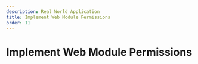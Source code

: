 ```yaml
---
description: Real World Application
title: Implement Web Module Permissions
order: 11
---
```


# Implement Web Module Permissions
<!-- 
<div class="ahead">
<h4>Exercise Goals</h4>
	<ul>
		<li>Define portlet permissions</li>
		<li>Define the permissions definition location</li>
		<li>Implement the top-level permission resource permission checker class</li>
		<li>Implement the model resource permission checker class</li>
		<li>Implement permission checking in the JSP files</li>
		<li>Implement permission checking in the management toolbar</li>
		<li>Test the application</li>
	</ul>
</div>

## Define the Permissions

1. **Create** a folder `src/main/resources/resource-actions` in the *gradebook-web* module.
1. **Create** a file `src/main/resources/resource-actions/default.xml` and implement as follows (switch to *Source* mode, if needed):
	```xml
	<?xml version="1.0"?>
	<!DOCTYPE resource-action-mapping PUBLIC "-//Liferay//DTD Resource Action  apping 7.2.0//EN" "http://www.liferay.com/dtd/liferay-resource-action-mapping_7_2_0.dtd">
	<resource-action-mapping>
		<portlet-resource>
			<portlet-name>com_liferay_training_gradebook_web_portlet_GradebookPortlet</portlet-name>
			<permissions>
				<supports>
					<action-key>ADD_PORTLET_DISPLAY_TEMPLATE</action-key>			
					<action-key>ADD_TO_PAGE</action-key>
					<action-key>CONFIGURATION</action-key>
					<action-key>VIEW</action-key>
				</supports>
				<site-member-defaults>
					<action-key>VIEW</action-key>
				</site-member-defaults>
				<guest-defaults>
					<action-key>VIEW</action-key>
				</guest-defaults>
				<guest-unsupported>
					<action-key>ADD_PORTLET_DISPLAY_TEMPLATE</action-key>
					<action-key>ADD_TO_PAGE</action-key>
					<action-key>CONFIGURATION</action-key>
				</guest-unsupported>
			</permissions>
		</portlet-resource>
	</resource-action-mapping>
	```

## Define the Permissions Definition Location

1. **Create** a file `src/main/resources/portlet.properties` in the *gradebook-web* module.
1. **Implement** the file as follows:
	```properties
	resource.actions.configs=/resource-actions/default.xml
	```

## Implement the Top-Level Resource Permission Checker Class

Implement a helper class in the *gradebook-web* module for checking top-level permissions. This is a permission checker class we'll call from the user interface.

1. **Create** the class `com.liferay.training.gradebook.web.internal.security.permission.resource.AssignmentTopLevelPermission`.
1. **Implement** as follows:
	```java
	package com.liferay.training.gradebook.web.internal.security.permission.resource;
	
	import com.liferay.portal.kernel.security.permission.PermissionChecker;
	import com.liferay.portal.kernel.security.permission.resource.PortletResourcePermission;
	import com.liferay.training.gradebook.constants.GradebookConstants;
	
	import org.osgi.service.component.annotations.Component;
	import org.osgi.service.component.annotations.Reference;
	
	/**
	 * @author liferay
	 */
	@Component(
		immediate = true
	)
	public class AssignmentTopLevelPermission {
	
		public static boolean contains(
			PermissionChecker permissionChecker, long groupId, String actionId) {
	
			return _portletResourcePermission.contains(
				permissionChecker, groupId, actionId);
		}
	
		@Reference(
			target = "(resource.name=" + GradebookConstants.RESOURCE_NAME + ")",
			unbind = "-"
		)
		protected void setPortletResourcePermission(
			PortletResourcePermission portletResourcePermission) {
	
			_portletResourcePermission = portletResourcePermission;
		}
	
		private static PortletResourcePermission _portletResourcePermission;
	
	}
	```

## Implement the Model Resource Permission Checker Class

Implement a class for checking existing entity permissions.

1. **Create** the class `com.liferay.training.gradebook.web.internal.security.permission.resource.AssignmentPermission`.
1. **Implement** as follows:
	```java
	package com.liferay.training.gradebook.web.internal.security.permission.resource;
	
	import com.liferay.portal.kernel.exception.PortalException;
	import com.liferay.portal.kernel.security.permission.PermissionChecker;
	import com.liferay.portal.kernel.security.permission.resource.ModelResourcePermission;
	import com.liferay.training.gradebook.model.Assignment;
	
	import org.osgi.service.component.annotations.Component;
	import org.osgi.service.component.annotations.Reference;
	
	/**
	 * @author liferay
	 */
	@Component(
		immediate = true, 
		service = AssignmentPermission.class
	)
	public class AssignmentPermission {
	
		public static boolean contains(
				PermissionChecker permissionChecker, Assignment assignment,
				String actionId)
			throws PortalException {
	
			return _assignmentModelResourcePermission.contains(
				permissionChecker, assignment, actionId);
		}
	
		public static boolean contains(
				PermissionChecker permissionChecker, long assignmentId, String actionId)
			throws PortalException {
	
			return _assignmentModelResourcePermission.contains(
				permissionChecker, assignmentId, actionId);
		}
	
		@Reference(
			target = "(model.class.name=com.liferay.training.gradebook.model.Assignment)",
			unbind = "-"
		)
		protected void setEntryModelPermission(
			ModelResourcePermission<Assignment> modelResourcePermission) {
	
			_assignmentModelResourcePermission = modelResourcePermission;
		}
	
		private static ModelResourcePermission<Assignment>
		_assignmentModelResourcePermission;
	
	}
	```

## Implement Permission Checking in the JSP Files

We'll put our entity permission checking object into the request attributes of our main view so that it can be used in the JSP files.

1. **Open** the class `com.liferay.training.gradebook.web.portlet.action.ViewAssignmentsMVCRenderCommand`
1. **Add** a service reference for the permission checker:

	```java
	@Reference
	protected AssignmentPermission _assignmentPermission;
	```
1. **Add** the checker into the request attributes in the `render()` method:
	```java
	renderRequest.setAttribute("assignmentPermission", _assignmentPermission);		
	```
	
	Your final class will now look like this:
	```java
	package com.liferay.training.gradebook.web.portlet.action;
	
	import com.liferay.portal.kernel.dao.search.SearchContainer;
	import com.liferay.portal.kernel.portlet.LiferayPortletRequest;
	import com.liferay.portal.kernel.portlet.LiferayPortletResponse;
	import com.liferay.portal.kernel.portlet.bridges.mvc.MVCRenderCommand;
	import com.liferay.portal.kernel.theme.ThemeDisplay;
	import com.liferay.portal.kernel.util.OrderByComparator;
	import com.liferay.portal.kernel.util.OrderByComparatorFactoryUtil;
	import com.liferay.portal.kernel.util.ParamUtil;
	import com.liferay.portal.kernel.util.Portal;
	import com.liferay.portal.kernel.util.WebKeys;
	import com.liferay.training.gradebook.model.Assignment;
	import com.liferay.training.gradebook.service.AssignmentService;
	import com.liferay.training.gradebook.web.constants.GradebookPortletKeys;
	import com.liferay.training.gradebook.web.constants.MVCCommandNames;
	import com.liferay.training.gradebook.web.display.context.AssignmentsManagementToolbarDisplayContext;
	import com.liferay.training.gradebook.web.internal.security.permission.resource.AssignmentPermission;
	
	import java.util.List;
	
	import javax.portlet.PortletException;
	import javax.portlet.RenderRequest;
	import javax.portlet.RenderResponse;
	
	import org.osgi.service.component.annotations.Component;
	import org.osgi.service.component.annotations.Reference;
	
	/**
	 * MVC command for showing the assignments list.
	 * 
	 * @author liferay
	 */
	@Component(
		immediate = true, 
		property = {
			"javax.portlet.name=" + GradebookPortletKeys.Gradebook, 
			"mvc.command.name=/",
			"mvc.command.name=" + MVCCommandNames.VIEW_ASSIGNMENTS
		}, 
		service = MVCRenderCommand.class
	)
	public class ViewAssignmentsMVCRenderCommand implements MVCRenderCommand {
	
		@Override
		public String render(
			RenderRequest renderRequest, RenderResponse renderResponse)
			throws PortletException {
	
			// Add assignment list related attributes.
	
			addAssignmentListAttributes(renderRequest);
			
			// Add Clay management toolbar related attributes.
	
			addManagementToolbarAttributes(renderRequest, renderResponse);
			
			// Add permission checker.
	
			renderRequest.setAttribute(
				"assignmentPermission", _assignmentPermission);		
	
			return "/view.jsp";
		}
	
		/**
		 * Adds assigment list related attributes to the request.
		 * 
		 * @param renderRequest
		 */
		private void addAssignmentListAttributes(RenderRequest renderRequest) {
	
			ThemeDisplay themeDisplay =
				(ThemeDisplay) renderRequest.getAttribute(WebKeys.THEME_DISPLAY);
	
			// Resolve start and end for the search.
	
			int currentPage = ParamUtil.getInteger(
				renderRequest, SearchContainer.DEFAULT_CUR_PARAM,
				SearchContainer.DEFAULT_CUR);
	
			int delta = ParamUtil.getInteger(
				renderRequest, SearchContainer.DEFAULT_DELTA_PARAM,
				SearchContainer.DEFAULT_DELTA);
	
			int start = ((currentPage > 0) ? (currentPage - 1) : 0) * delta;
			int end = start + delta;
	
			// Get sorting options.
			// Notice that this doesn't really sort on title because the field is
			// stored in XML. In real world this search would be integrated to the
			// search engine  to get localized sort options.
	
			String orderByCol =
				ParamUtil.getString(renderRequest, "orderByCol", "title");
			String orderByType =
				ParamUtil.getString(renderRequest, "orderByType", "asc");
	
			// Create comparator
	
			OrderByComparator<Assignment> comparator =
				OrderByComparatorFactoryUtil.create(
					"Assignment", orderByCol, !("asc").equals(orderByType));
	
			// Get keywords.
			// Notice that cleaning keywords is not implemented.
	
			String keywords = ParamUtil.getString(renderRequest, "keywords");
	
			// Call the service to get the list of assignments.
	
			List<Assignment> assigments =
				_assignmentService.getAssignmentsByKeywords(
					themeDisplay.getScopeGroupId(), keywords, start, end,
					comparator);
	
			// Set request attributes.
	
			renderRequest.setAttribute("assignments", assigments);
			renderRequest.setAttribute(
				"assignmentCount", _assignmentService.getAssignmentsCountByKeywords(
					themeDisplay.getScopeGroupId(), keywords));
	
		}
	
		/**
		 * Adds Clay management toolbar context object to the request.
		 * 
		 * @param renderRequest
		 * @param renderResponse
		 */
		private void addManagementToolbarAttributes(
			RenderRequest renderRequest, RenderResponse renderResponse) {
	
			LiferayPortletRequest liferayPortletRequest =
				_portal.getLiferayPortletRequest(renderRequest);
	
			LiferayPortletResponse liferayPortletResponse =
				_portal.getLiferayPortletResponse(renderResponse);
	
			AssignmentsManagementToolbarDisplayContext assignmentsManagementToolbarDisplayContext =
				new AssignmentsManagementToolbarDisplayContext(
					liferayPortletRequest, liferayPortletResponse,
					_portal.getHttpServletRequest(renderRequest));
	
			renderRequest.setAttribute(
				"assignmentsManagementToolbarDisplayContext",
				assignmentsManagementToolbarDisplayContext);
	
		}
	
		@Reference
		protected AssignmentPermission _assignmentPermission;
	
		@Reference
		protected AssignmentService _assignmentService;
	
		@Reference
		private Portal _portal;
	}
	```

So far, everybody has been able to see the assignment actions menu. Now we'll hide them from unauthorized users. 

We'll also add an option to manage entity permissions. For that purpose, we'll use the `<liferay-security>` tag library:

1. **Declare** the `<liferay-security>` taglib in `src/main/resources/META-INF/resources/init.jsp`

	```html
	<%@ taglib prefix="liferay-security" uri="http://liferay.com/tld/security" %>.
	```

1. **Open** the file `src/main/resources/META-INF/resources/assignment/entry_actions.jsp`
1. **Wrap** all the actions with permission checks so that only authorized users can access the functions and add a permissions menu option. Replace the contents of the file with the following. Notice the highlighted rows:

	```html
	<%@ include file="/init.jsp"%>
	
	<c:set var="assignment" value="${SEARCH_CONTAINER_RESULT_ROW.object}" />
	
	<liferay-ui:icon-menu markupView="lexicon">
	
		<%-- View action. --%>
		
		<c:if test="${assignmentPermission.contains(permissionChecker, assignment.assignmentId, 'VIEW' )}">
			<portlet:renderURL var="viewAssignmentURL">
				<portlet:param name="mvcRenderCommandName"
					value="<%=MVCCommandNames.VIEW_ASSIGNMENT %>" />
				<portlet:param name="redirect" value="${currentURL}" />
				<portlet:param name="assignmentId" value="${assignment.assignmentId}" />
			</portlet:renderURL>
	
			<liferay-ui:icon message="view" url="${viewAssignmentURL}" />
		</c:if>
	
		<%-- Edit action. --%>
			
		<c:if test="${assignmentPermission.contains(permissionChecker, assignment.assignmentId, 'UPDATE' )}">
			
			<portlet:renderURL var="editAssignmentURL">
				<portlet:param name="mvcRenderCommandName"
					value="<%=MVCCommandNames.EDIT_ASSIGNMENT %>" />
				<portlet:param name="redirect" value="${currentURL}" />
				<portlet:param name="assignmentId" value="${assignment.assignmentId}" />
			</portlet:renderURL>
		
			<liferay-ui:icon message="edit" url="${editAssignmentURL}" />	
		</c:if>
		
		<%-- Permissions action. --%>
		 
		<c:if test="${assignmentPermission.contains(permissionChecker, assignment.assignmentId, 'PERMISSIONS')}">
	
			<liferay-security:permissionsURL
				modelResource="com.liferay.training.gradebook.model.Assignment"
				modelResourceDescription="${assignment.getTitle(locale)}"
				resourcePrimKey="${assignment.assignmentId}" 
				var="permissionsURL" 
			/>
	
			<liferay-ui:icon message="permissions" url="${permissionsURL}" />
		</c:if>
		
		<%-- Delete action. --%>
		
		<c:if test="${assignmentPermission.contains(permissionChecker, assignment.assignmentId, 'DELETE')}">
		
			<portlet:actionURL name="<%=MVCCommandNames.DELETE_ASSIGNMENT %>" var="deleteAssignmentURL">
				<portlet:param name="redirect" value="${currentURL}" />
				<portlet:param name="assignmentId" value="${assignment.assignmentId}" />
			</portlet:actionURL>
		
			<liferay-ui:icon-delete url="${deleteAssignmentURL}" />
		</c:if>
	</liferay-ui:icon-menu>
	```

## Implement Permission Checking in the Management Toolbar

The last thing to do is to hide the plus button on the management toolbar for adding assignments. Let's add a permission check to the management toolbar backing class:

1. **Open** the class `com.liferay.training.gradebook.web.display.context.AssignmentsManagementToolbarDisplayContext.java`.
1. **Implement** permission checking in the `getCreationMenu()` method as follows (highlighted code):

	```java
	public CreationMenu getCreationMenu() {
	
		// Check if user has permissions to add assignments.
	
		if (!AssignmentTopLevelPermission.contains(
				_themeDisplay.getPermissionChecker(),
				_themeDisplay.getScopeGroupId(), "ADD_ENTRY")) {
	
			return null;
		}
	
		// Create the menu.
	
		return new CreationMenu() {
			{
				addDropdownItem(
					dropdownItem -> {
						dropdownItem.setHref(
							liferayPortletResponse.createRenderURL(),
							"mvcRenderCommandName", MVCCommandNames.EDIT_ASSIGNMENT,
							"redirect", currentURLObj.toString());
						dropdownItem.setLabel(
							LanguageUtil.get(request, "add-assignment"));
					});
			}
		};		
	}
	```

1. **Resolve** missing imports.

<br />

## Test the Application

1. **Sign out** and test whether you can add, edit, or delete Assignments.
1. **Create** a new user with just the *User* role.
	* Test whether you can add, edit, or delete Assignments.
	* Add the *Add Entry* permission to the role and test again. -->